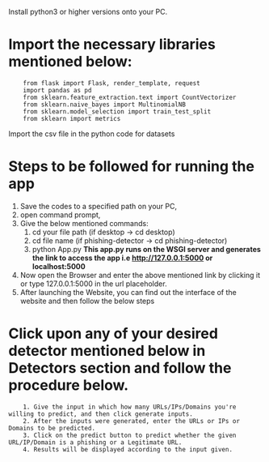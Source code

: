 Install python3 or higher versions onto your PC.
# Import the necessary libraries mentioned below:
        from flask import Flask, render_template, request
        import pandas as pd
        from sklearn.feature_extraction.text import CountVectorizer
        from sklearn.naive_bayes import MultinomialNB
        from sklearn.model_selection import train_test_split
        from sklearn import metrics
Import the csv file in the python code for datasets
# Steps to be followed for running the app
1. Save the codes to a specified path on your PC,
2. open command prompt,
3. Give the below mentioned commands:
      1. cd your file path (if desktop -> cd desktop)
      2. cd file name (if phishing-detector -> cd phishing-detector)
      3. python App.py
   **This app.py runs on the WSGI server and generates the link to access the app i.e http://127.0.0.1:5000 or localhost:5000**
4. Now open the Browser and enter the above mentioned link by clicking it or type 127.0.0.1:5000 in the url placeholder.
5.  After launching the Website, you can find out the interface of the website and then follow the below steps
# Click upon any of your desired detector mentioned below in Detectors section and follow the procedure below.
        1. Give the input in which how many URLs/IPs/Domains you're willing to predict, and then click generate inputs.
        2. After the inputs were generated, enter the URLs or IPs or Domains to be predicted.
        3. Click on the predict button to predict whether the given URL/IP/Domain is a phishing or a Legitimate URL.
        4. Results will be displayed according to the input given.

